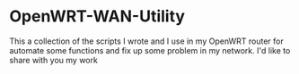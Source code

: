 # OpenWRT-WAN-Utility
This a collection of the scripts I wrote and I use in my OpenWRT router for automate some functions and fix up some problem in my network. I'd like to share with you my work
